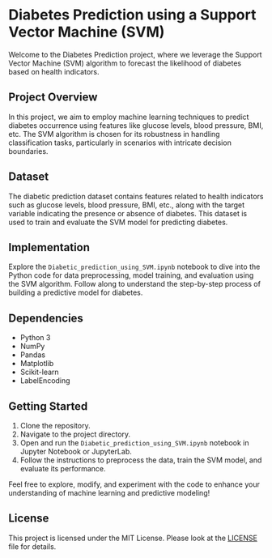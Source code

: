 # Diabetes Prediction using a Support Vector Machine (SVM)

Welcome to the Diabetes Prediction project, where we leverage the Support Vector Machine (SVM) algorithm to forecast the likelihood of diabetes based on health indicators. 

## Project Overview
In this project, we aim to employ machine learning techniques to predict diabetes occurrence using features like glucose levels, blood pressure, BMI, etc. The SVM algorithm is chosen for its robustness in handling classification tasks, particularly in scenarios with intricate decision boundaries.

## Dataset
The diabetic prediction dataset contains features related to health indicators such as glucose levels, blood pressure, BMI, etc., along with the target variable indicating the presence or absence of diabetes. This dataset is used to train and evaluate the SVM model for predicting diabetes.

## Implementation
Explore the `Diabetic_prediction_using_SVM.ipynb` notebook to dive into the Python code for data preprocessing, model training, and evaluation using the SVM algorithm. Follow along to understand the step-by-step process of building a predictive model for diabetes.

## Dependencies
- Python 3
- NumPy
- Pandas
- Matplotlib
- Scikit-learn
- LabelEncoding

## Getting Started
1. Clone the repository.
2. Navigate to the project directory.
3. Open and run the `Diabetic_prediction_using_SVM.ipynb` notebook in Jupyter Notebook or JupyterLab.
4. Follow the instructions to preprocess the data, train the SVM model, and evaluate its performance.

Feel free to explore, modify, and experiment with the code to enhance your understanding of machine learning and predictive modeling!

## License
This project is licensed under the MIT License. Please look at the [LICENSE](LICENSE) file for details.
